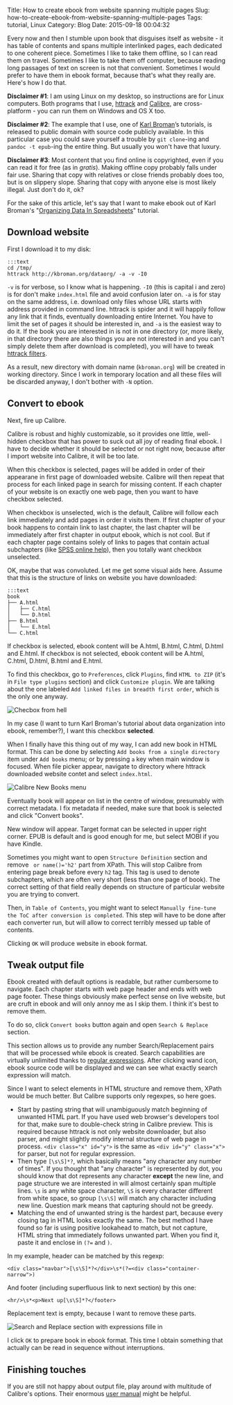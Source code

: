 Title: How to create ebook from website spanning multiple pages
Slug: how-to-create-ebook-from-website-spanning-multiple-pages
Tags: tutorial, Linux
Category: Blog
Date: 2015-09-18 00:04:32

Every now and then I stumble upon book that disguises itself as website - it has table of contents and spans multiple interlinked pages, each dedicated to one coherent piece. Sometimes I like to take them offline, so I can read them on travel. Sometimes I like to take them off computer, because reading long passages of text on screen is not that convenient. Sometimes I would prefer to have them in ebook format, because that's what they really are. Here's how I do that.
<!-- more -->

**Disclaimer #1**: I am using Linux on my desktop, so instructions are for Linux computers. Both programs that I use, 
[httrack](https://www.httrack.com/) and [Calibre](http://calibre-ebook.com/), are cross-platform - you can run them on Windows and OS X too.

**Disclaimer #2**: The example that I use, one of [Karl Broman](http://kbroman.org/)’s tutorials, is released to public domain with source code publicly available. In this particular case you could save yourself a trouble by `git clone`-ing and `pandoc -t epub`-ing the entire thing. But usually you won't have that luxury.

**Disclaimer #3**: Most content that you find online is copyrighted, even if you can read it for free (as in *gratis*). Making offline copy probably falls under fair use. Sharing that copy with relatives or close friends probably does too, but is on slippery slope. Sharing that copy with anyone else is most likely illegal. Just don't do it, ok?

For the sake of this article, 
let's say that I want to make ebook out of Karl Broman's "[Organizing Data In Spreadsheets](http://kbroman.org/dataorg/)" tutorial.

## Download website

First I download it to my disk:

    :::text
    cd /tmp/
    httrack http://kbroman.org/dataorg/ -a -v -I0

`-v` is for verbose, so I know what is happening. 
`-I0` (this is capital i and zero) is for don't make `index.html` file and avoid confusion later on.
`-a` is for stay on the same address, i.e. download only files whose URL starts with address provided in command line. httrack is spider and it will happily follow any link that it finds, eventually downloading entire Internet. You have to limit the set of pages it should be interested in, and `-a` is the easiest way to do it. If the book you are interested in is not in one directory (or, more likely, in that directory there are also things you are not interested in and you can't simply delete them after download is completed), you will have to tweak [httrack filters](https://www.httrack.com/html/filters.html).

As a result, new directory with domain name (`kbroman.org`) will be created in working directory. Since I work in temporary location and all these files will be discarded anyway, I don't bother with `-N` option.

## Convert to ebook

Next, fire up Calibre.

Calibre is robust and highly customizable, so it provides one little, well-hidden checkbox that has power to suck out all joy of reading final ebook. I have to decide whether it should be selected or not right now, because after I import website into Calibre, it will be too late.

When this checkbox is selected, pages will be added in order of their appearane in first page of downloaded website. Calibre will then repeat that process for each linked page in search for missing content. If each chapter of your website is on exactly one web page, then you want to have checkbox selected.

When checkbox is unselected, wich is the default, Calibre will follow each link immediately and add pages in order it visits them. If first chapter of your book happens to contain link to last chapter, the last chapter will be immediately after first chapter in output ebook, which is not cool. But if each chapter page contains solely of links to pages that contain actual subchapters (like [SPSS online help](http://www-01.ibm.com/support/knowledgecenter/SSLVMB_23.0.0/statistics_mainhelp_ddita-gentopic1.dita)), then you totally want checkbox unselected.

OK, maybe that was convoluted. Let me get some visual aids here. Assume that this is the structure of links on website you have downloaded:

    :::text
    book
	├── A.html
	│   ├── C.html
	│   └── D.html
	├── B.html
	│   └── E.html
	└── C.html

If checkbox is selected, ebook content will be A.html, B.html, C.html, D.html and E.html. If checkbox is not selected, ebook content will be A.html, C.html, D.html, B.html and E.html.

To find this checkbox, go to `Preferences`, click `Plugins`, find `HTML to ZIP` (it's in `File type plugins` section) and click `Customize plugin`. We are talking about the one labeled `Add linked files in breadth first order`, which is the only one anyway.

![Checbox from hell]({attach}ebook-from-html-tutorial/checkbox-from-hell.png)

In my case (I want to turn Karl Broman's tutorial about data organization into ebook, remember?), I want this checkbox **selected**.

When I finally have this thing out of my way, I can add new book in HTML format. This can be done by selecting `Add books from a single directory` item under `Add books` menu; or by pressing `a` key when main window is focused. When file picker appear, navigate to directory where httrack downloaded website contet and select `index.html`.

![Calibre New Books menu]({attach}ebook-from-html-tutorial/add-page.png)

Eventually book will appear on list in the centre of window, presumably with correct metadata. I fix metadata if needed, make sure that book is selected and click "Convert books".

New window will appear. Target format can be selected in upper right corner. EPUB is default and is good enough for me, but select MOBI if you have Kindle.

Sometimes you might want to open `Structure Definition` section and remove ` or name()='h2'` part from XPath. This will stop Calibre from entering page break before every `h2` tag. This tag is used to denote subchapters, which are often very short (less than one page of book). The correct setting of that field really depends on structure of particular website you are trying to convert.

Then, in `Table of Contents`, you might want to select `Manually fine-tune the ToC after conversion is completed`. This step will have to be done after each converter run, but will allow to correct terribly messed up table of contents.

Clicking `OK` will produce website in ebook format.

## Tweak output file

Ebook created with default options is readable, but rather cumbersome to navigate. Each chapter starts with web page header and ends with web page footer. These things obviously make perfect sense on live website, but are cruft in ebook and will only annoy me as I skip them. I think it's best to remove them.

To do so, click `Convert books` button again and open `Search & Replace` section.

This section allows us to provide any number Search/Replacement pairs that will be processed while ebook is created. Search capabilities are virtually unlimited thanks to [regular expressions](http://www.regular-expressions.info/). After clicking wand icon, ebook source code will be displayed and we can see what exactly search expression will match.

Since I want to select elements in HTML structure and remove them, XPath would be much better. But Calibre supports only regexpes, so here goes.

* Start by pasting string that will unambiguously match beginning of unwanted HTML part. If you have used web browser's developers tool for that, make sure to double-check string in Calibre preview. This is required because httrack is not only website downloader, but also parser, and might slightly modify internal structure of web page in process. `<div class="x" id="y">` is the same as `<div id="y" class="x">` for parser, but not for regular expression.
* Then type `[\s\S]*?`, which basically means "any character any number of times". If you thought that "any character" is represented by dot, you should know that dot represents any character **except** the new line, and page structure we are interested in will almost certainly span multiple lines. `\s` is any white space character, `\S` is every character different from white space, so group `[\s\S]` will match any character including new line. Question mark means that capturing should not be greedy.
* Matching the end of unwanted string is the hardest part, because every closing tag in HTML looks exactly the same. The best method I have found so far is using positive lookahead to match, but not capture, HTML string that immediately follows unwanted part. When you find it, paste it and enclose in `(?=` and `)`.

In my example, header can be matched by this regexp:

    <div class="navbar">[\s\S]*?</div>\s*(?=<div class="container-narrow">)

And footer (including superfluous link to next section) by this one:

    <hr/>\s*<p>Next up[\s\S]*?</footer>

Replacement text is empty, because I want to remove these parts.

![Search and Replace section with expressions fille in]({attach}ebook-from-html-tutorial/search-and-replace.png)

I click `OK` to prepare book in ebook format. This time I obtain something that actually can be read in sequence without interruptions.

## Finishing touches

If you are still not happy about output file, play around with multitude of Calibre's options. 
Their enormous [user manual](http://manual.calibre-ebook.com/) might be helpful.
